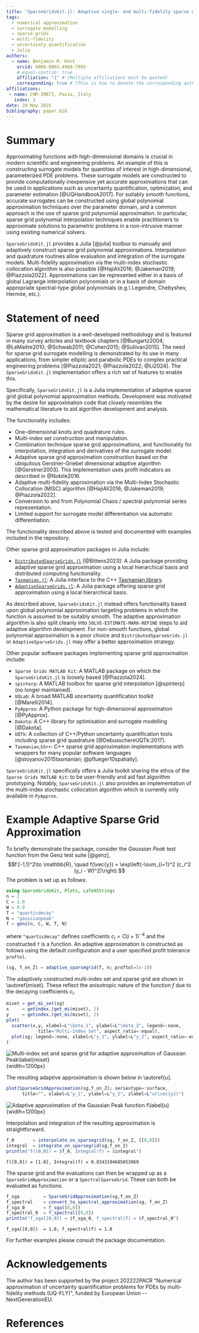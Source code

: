 ```yaml
---
title: 'SparseGridsKit.jl: Adaptive single- and multi-fidelity sparse grid approximation in Julia'
tags:
  - numerical approximation
  - surrogate modelling
  - sparse grids
  - multi-fidelity
  - uncertainty quantification
  - Julia
authors:
  - name: Benjamin M. Kent
    orcid: 0000-0003-4968-7993
    # equal-contrib: true
    affiliation: "1" # (Multiple affiliations must be quoted)
    corresponding: true # (This is how to denote the corresponding author)
affiliations:
 - name: CNR-IMATI, Pavia, Italy
   index: 1
date: 20 May 2025
bibliography: paper.bib
---
```


# Summary
Approximating functions with high-dimensional domains is crucial in modern scientific and engineering problems.
An example of this is constructing surrogate models for quantities of interest in high-dimensional, parameterized PDE problems.
These surrogate models are constructed to provide computationally inexpensive yet accurate approximations that can be used in applications such as uncertainty quantification, optimization, and parameter estimation [@UQHandbook2017].
For suitably smooth functions, accurate surrogates can be constructed using global polynomial approximation techniques over the parameter domain, and a common approach is the use of sparse grid polynomial approximation.
In particular, sparse grid polynomial interpolation techniques enable practitioners to approximate solutions to parametric problems in a non-intrusive manner using existing numerical solvers.

`SparseGridsKit.jl` provides a Julia [@julia] toolbox to manually and adaptively construct sparse grid polynomial approximations.
Interpolation and quadrature routines allow evaluation and integration of the surrogate models.
Multi-fidelity approximation via the multi-index stochastic collocation algorithm is also possible [@HajiAli2016; @Jakeman2019; @Piazzola2022].
Approximations can be represented either in a basis of global Lagrange interpolation polynomials or in a basis of domain appropriate spectral-type global polynomials (e.g.\ Legendre, Chebyshev, Hermite, etc.).

# Statement of need
Sparse grid approximation is a well-developed methodology and is featured in many survey articles and textbook chapters [@Bungartz2004; @LeMaitre2010; @Schwab2011; @Cohen2015; @Sullivan2015].
The need for sparse grid surrogate modelling is demonstrated by its use in many applications, from simpler elliptic and parabolic PDEs to complex practical engineering problems [@Piazzola2021; @Piazzola2022; @Li2024].
The `SparseGridsKit.jl` implementation offers a rich set of features to enable this.

Specifically, `SparseGridsKit.jl` is a Julia implementation of adaptive sparse grid global polynomial approximation methods.
Development was motivated by the desire for approximation code that closely resembles the mathematical literature to aid algorithm development and analysis.

The functionality includes:

- One-dimensional knots and quadrature rules.
- Multi-index set construction and manipulation.
- Combination technique sparse grid approximations, and functionality for interpolation, integration and derivatives of the surrogate model.
- Adaptive sparse grid approximation construction based on the ubiquitous Gerstner-Griebel dimensional adaptive algorithm [@Gerstner2003].
This implementation uses profit indicators as described in @Nobile2016.
- Adaptive multi-fidelity approximation via the Multi-Index Stochastic Collocation (MISC) algorithm [@HajiAli2016; @Jakeman2019; @Piazzola2022].
- Conversion to and from Polynomial Chaos / spectral polynomial series representation.
- Limited support for surrogate model differentiation via automatic differentiation.

The functionality described above is tested and documented with examples included in the repository.

Other sparse grid approximation packages in Julia include:

 - [`DistributedSparseGrids.jl`](https://github.com/baxmittens/DistributedSparseGrids.jl) [@Bittens2023]: A Julia package providing adaptive sparse grid approximation using a local hierarchical basis and distributed computing functionality.
 - [`Tasmanian.jl`](https://github.com/floswald/Tasmanian.jl): A Julia interface to the C++ [Tasmanian library](https://github.com/ORNL/Tasmanian).
 - [`AdaptiveSparseGrids.jl`](https://github.com/jacobadenbaum/AdaptiveSparseGrids.jl): A Julia package offering sparse grid approximation using a local hierarchical basis.

 As described above, `SparseGridsKit.jl` instead offers functionality based upon global polynomial approximation targeting problems in which the function is assumed to be suitably smooth.
 The adaptive approximation algorithm is also split cleanly into `SOLVE-ESTIMATE-MARK-REFINE` steps to aid adaptive algorithm development.
 For non-smooth functions, global polynomial approximation is a poor choice and `DistributedSparseGrids.jl` or `AdaptiveSparseGrids.jl` may offer a better approximation strategy.

Other popular software packages implementing sparse grid approximation include:

- `Sparse Grids MATLAB Kit`: A MATLAB package on which the `SparseGridsKit.jl` is loosely based [@Piazzola2024].
- `spinterp`: A MATLAB toolbox for sparse grid interpolation [@spinterp] (no longer maintained).
- `UQLab`: A broad MATLAB uncertainty quantification toolkit [@Marelli2014].
- `PyApprox`: A Python package for high-dimensional approximation [@PyApprox].
- `Dakota`: A C++ library for optimisation and surrogate modelling [@Dakota].
- `UQTk`: A collection of C++/Python uncertainty quantification tools including sparse grid quadrature [@DebusschereUQTk:2017].
- `Tasmanian`,`SG++`: C++ sparse grid approximation implementations with wrappers for many popular software languages [@stoyanov2015tasmanian; @pflueger10spatially].

`SparseGridsKit.jl` specifically offers a Julia toolkit sharing the ethos of the `Sparse Grids MATLAB Kit`: to be user-friendly and aid fast algorithm prototyping.
Notably, `SparseGridsKit.jl` also provides an implementation of the multi-index stochastic collocation algorithm which is currently only available in `PyApprox`.

# Example Adaptive Sparse Grid Approximation
To briefly demonstrate the package, consider the *Gaussian Peak* test function from the Genz test suite [@genz],
$$f:[-1,1]^2\to \mathbb{R}, \quad f(\vec{y}) = \exp\left(-\sum_{i=1}^2 (c_i^2  (y_i - W)^2)\right).$$
The problem is set up as follows:
```julia
using SparseGridsKit, Plots, LaTeXStrings
n = 2
C = 1.0
W = 0.0
T = "quarticdecay"
N = "gaussianpeak"
f = genz(n, C, W, T, N)
```
where `"quarticdecay"` defines coefficients $c_i = C (i + 1)^{-4}$ and the constructed `f` is a function.
An adaptive approximation is constructed as follows using the default configuration and a user specified profit tolerance `proftol`.
```julia
(sg, f_on_Z) = adaptive_sparsegrid(f, n; proftol=1e-10)
```
The adaptively constructed multi-index set and sparse grid are shown in \autoref{miset}.
These reflect the anisotropic nature of the function $f$ due to the decaying coefficients $c_i$.
```julia
miset = get_mi_set(sg)
x     = getindex.(get_mi(miset), 1)
y     = getindex.(get_mi(miset), 2)
plot(
  scatter(x,y, xlabel=L"\beta_1", ylabel=L"\beta_2", legend=:none,
            title="Multi-Index Set", aspect_ratio=:equal),
  plot(sg; legend=:none, xlabel=L"y_1", ylabel=L"y_2", aspect_ratio=:equal)
)
```

![Multi-index set and sparse grid for adaptive approximation of Gaussian Peak\label{miset}](miset_grid.svg){width=1200px}

The resulting adaptive approximation is shown below in \autoref{u}.
```julia
plot(SparseGridApproximation(sg,f_on_Z); seriestype=:surface,
      title="", xlabel=L"y_1", ylabel=L"y_2", zlabel=L"u(\vec{y})")
```

![Adaptive approximation of the Gaussian Peak function $f$\label{u}](u.svg){width=1200px}

Interpolation and integration of the resulting approximation is straightforward.
```julia
f_0       = interpolate_on_sparsegrid(sg, f_on_Z, [[0,0]])
integral  = integrate_on_sparsegrid(sg,f_on_Z)
println("f([0,0]) = $f_0, Integral(f) = $integral")
```
```
f([0,0]) = [1.0], Integral(f) = 0.8343194685053069
```
The sparse grid and the evaluations can then be wrapped up as a `SparseGridApproximation` or a `SpectralSparseGrid`.
These can both be evaluated as functions.
```julia
f_sga         = SparseGridApproximation(sg,f_on_Z)
f_spectral    = convert_to_spectral_approximation(sg, f_on_Z)
f_sga_0       = f_sga([0,0])
f_spectral_0  = f_spectral([0,0])
println("f_sga([0,0]) = $f_sga_0, f_spectral(f) = $f_spectral_0")
```
```
f_sga([0,0])  = 1.0, f_spectral(f) = 1.0
```
For further examples please consult the package documentation.

# Acknowledgements
The author has been supported by the project 202222PACR “Numerical approximation of uncertainty quantification problems for PDEs by multi-fidelity methods (UQ-FLY)", funded by European Union -- NextGenerationEU.

# References

